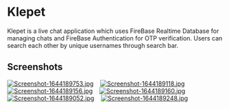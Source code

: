 
# Klepet

Klepet is a live chat application which uses FireBase Realtime Database for managing chats and FireBase Authentication for OTP verification.
Users can search each other by unique usernames through search bar.




## Screenshots

[![Screenshot-1644189753.jpg](https://i.postimg.cc/5ysShZ0N/Screenshot-1644189753.jpg)](https://postimg.cc/LgZPfQLr) &nbsp;&nbsp; [![Screenshot-1644189118.jpg](https://i.postimg.cc/sgDtZrSK/Screenshot-1644189118.jpg)](https://postimg.cc/RNyPj2gn)   &nbsp;&nbsp; [![Screenshot-1644189156.jpg](https://i.postimg.cc/JnbT26ZG/Screenshot-1644189156.jpg)](https://postimg.cc/mzgNcSds)  &nbsp;&nbsp; [![Screenshot-1644189160.jpg](https://i.postimg.cc/nrhvG0k8/Screenshot-1644189160.jpg)](https://postimg.cc/gX1XYyQ4)  &nbsp;&nbsp; [![Screenshot-1644189052.jpg](https://i.postimg.cc/T11DDhdf/Screenshot-1644189052.jpg)](https://postimg.cc/MfkHk6fF) &nbsp;&nbsp;  [![Screenshot-1644189248.jpg](https://i.postimg.cc/76sCwDgc/Screenshot-1644189248.jpg)](https://postimg.cc/phjVJwcY)



